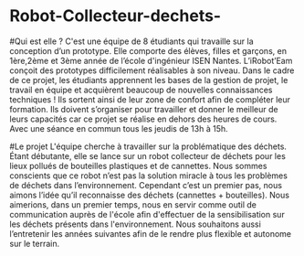 # Robot-Collecteur-dechets-

#Qui est elle ? 
C'est une équipe de 8 étudiants qui travaille sur la conception d’un prototype. Elle comporte des élèves, filles et garçons, en 1ère,2ème et 3ème année de l’école d'ingénieur  ISEN Nantes. L’iRobot’Eam conçoit des prototypes difficilement réalisables à son niveau.  Dans le cadre de ce projet, les étudiants apprennent les bases de la gestion de projet, le travail en équipe et acquièrent beaucoup de nouvelles connaissances techniques ! Ils sortent ainsi de leur zone de confort afin de compléter leur formation. Ils doivent s’organiser pour travailler et donner le meilleur de leurs capacités car ce projet se réalise en dehors des heures de cours. Avec une séance en commun tous les jeudis de 13h à 15h.

#Le projet 
L'équipe cherche à travailler sur la problématique des déchets. Étant débutante, elle se lance sur un robot collecteur de déchets pour les lieux pollués de bouteilles plastiques et de cannettes. Nous sommes conscients que ce robot n’est pas la solution miracle à tous les problèmes de déchets dans l’environnement. Cependant c’est un premier pas, nous aimons l’idée qu’il reconnaisse des déchets (cannettes + bouteilles). Nous aimerions, dans un premier temps, nous en servir comme outil de communication auprès de l'école afin d'effectuer de la sensibilisation sur les déchets présents dans l'environnement. Nous souhaitons aussi l’entretenir les années suivantes afin de le rendre plus flexible et autonome sur le terrain. 
